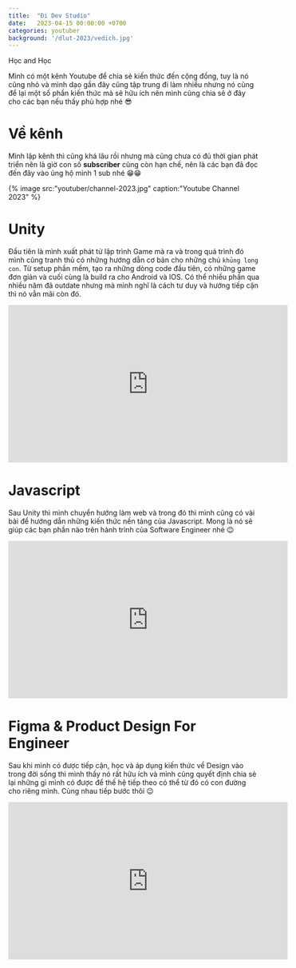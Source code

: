 ```yaml
---
title:  "Đi Dev Studio"
date:   2023-04-15 00:00:00 +0700
categories: youtuber
background: '/dlut-2023/vedich.jpg'
---
```

Học and Học

Mình có một kênh Youtube để chia sẻ kiến thức đến cộng đồng, tuy là nó cũng nhỏ và mình dạo gần đây cũng tập trung đi làm nhiều nhưng nó cũng để lại một số phần kiến thức mà sẽ hữu ích nên mình cũng chia sẻ ở đây cho các bạn nếu thấy phù hợp nhé 😎

# Về kênh
Mình lập kênh thì cũng khá lâu rồi nhưng mà cũng chưa có đủ thời gian phát triển nên là giờ con số **subscriber** cũng còn hạn chế, nên là các bạn đã đọc đến đây vào ủng hộ mình 1 sub nhé 😁😁

<div>{% image src:"youtuber/channel-2023.jpg" caption:"Youtube Channel 2023" %}</div>


# Unity
Đầu tiên là mình xuất phát từ lập trình Game mà ra và trong quá trình đó mình cũng tranh thủ có những hướng dẫn cơ bản cho những chú `khủng long con`. Từ setup phần mềm, tạo ra những dòng code đầu tiên, có những game đơn giản và cuối cùng là build ra cho Android và IOS. Có thể nhiều phần qua nhiều năm đã outdate nhưng mà mình nghĩ là cách tư duy và hướng tiếp cận thì nó vẫn mãi còn đó.

<iframe width="560" height="315" src="https://www.youtube.com/embed/videoseries?list=PLHFISecGhMhm9UOcALjj6_dbE6NvyUxwv" title="YouTube video player" frameborder="0" allow="accelerometer; autoplay; clipboard-write; encrypted-media; gyroscope; picture-in-picture; web-share" allowfullscreen></iframe>


# Javascript
Sau Unity thì mình chuyển hướng làm web và trong đó thì mình cũng có vài bài để hướng dẫn những kiến thức nền tảng của Javascript. Mong là nó sẽ giúp các bạn phần nào trên hành trình của Software Engineer nhé 😉

<iframe width="560" height="315" src="https://www.youtube.com/embed/videoseries?list=PLHFISecGhMhknlY-11b_1kQyi_ZBfmAoY" title="YouTube video player" frameborder="0" allow="accelerometer; autoplay; clipboard-write; encrypted-media; gyroscope; picture-in-picture; web-share" allowfullscreen></iframe>


# Figma & Product Design For Engineer
Sau khi mình có được tiếp cận, học và áp dụng kiến thức về Design vào trong đời sống thì mình thấy nó rất hữu ích và mình cũng quyết định chia sẻ lại những gì mình có được để thế hệ tiếp theo có thể từ đó có con đường cho riêng mình. Cùng nhau tiếp bước thôi 😉

<iframe width="560" height="315" src="https://www.youtube.com/embed/videoseries?list=PLHFISecGhMhmm6dfo9htmtI6gCRFNSvWm" title="YouTube video player" frameborder="0" allow="accelerometer; autoplay; clipboard-write; encrypted-media; gyroscope; picture-in-picture; web-share" allowfullscreen></iframe>
